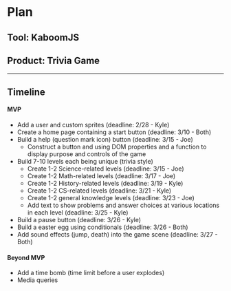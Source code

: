 # Plan

## Tool: KaboomJS
## Product: Trivia Game

---

## Timeline

#### MVP


- Add a user and custom sprites (deadline: 2/28 - Kyle)
- Create a home page containing a start button (deadline: 3/10 - Both)
- Build a help (question mark icon) button (deadline: 3/15 - Joe)
  - Construct a button and using DOM properties and a function to display purpose and controls of the game
-  Build 7-10 levels each being unique (trivia style)
    - Create 1-2 Science-related levels (deadline: 3/15 - Joe)
    - Create 1-2 Math-related levels (deadline: 3/17 - Joe)
    - Create 1-2 History-related levels (deadline: 3/19 - Kyle)
    - Create 1-2 CS-related levels (deadline: 3/21 - Kyle)
    - Create 1-2 general knowledge levels (deadline: 3/23 - Joe)
    - Add text to show problems and answer choices at various locations in each level (deadline: 3/25 - Kyle)
- Build a pause button (deadline: 3/26 - Kyle)
- Build a easter egg using conditionals (deadline: 3/26 - Both)
- Add sound effects (jump, death) into the game scene (deadline: 3/27 - Both)

#### Beyond MVP

- Add a time bomb (time limit before a user explodes)
- Media queries

<!-- EXAMPLE

## Tool: APIs
## Product: Green Glass Door riddle app

## Timeline

### MVP

- [ ] Front-end
  - [x] Webpage to collect input from user (deadline: 4/15)
  - [ ] Webpage to display "yes, but a ___ can't" or "no, but a ___ can" (deadline: 5/1)
- [x] Back-end
  - [x] Use regex to test whether or not the word can go through the GGD (deadline: 3/1)
  - [x] Use the Twinword API to find related words (deadline: 3/15)
    - [ ] Iterate through the words until an opposite example can be found (deadline: 4/1)

#### Beyond MVP

- [ ] Use another API to make sure the opposite example is a noun
- [ ] Automate notification of API limit to make sure I don’t exceed free quota
- [ ] A multiple choice quizzer that will test the user’s knowledge of the solution

-->





<!-- DO NOT USE THIS YET

| Name | Glows | Grows |
| -------- | ------- | ------- |
|   |   |
|   |   |
|   |   |
|   |   |
|   |   |
|   |   |

-->
